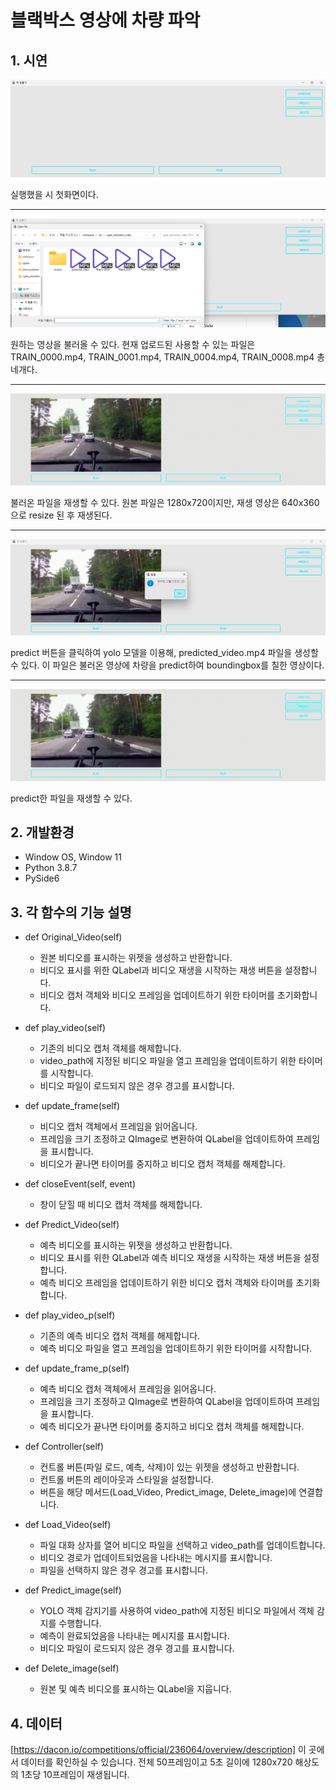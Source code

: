 # 블랙박스 영상에 차량 파악

## 1. 시연

<img src="https://github.com/bloodmage1/Detection-in-blackbox/blob/main/img/first_capture.png"/>

실행했을 시 첫화면이다.

---
<img src="https://github.com/bloodmage1/Detection-in-blackbox/blob/main/img/load_file.png"/>

원하는 영상을 불러올 수 있다. 현재 업로드된 사용할 수 있는 파일은 TRAIN_0000.mp4, TRAIN_0001.mp4, TRAIN_0004.mp4, TRAIN_0008.mp4 총 네개다. 

---

<img src="https://github.com/bloodmage1/Detection-in-blackbox/blob/main/img/Original_video_play.gif"/>

불러온 파일을 재생할 수 있다. 원본 파일은 1280x720이지만, 재생 영상은 640x360으로 resize 된 후 재생된다.

---

<img src="https://github.com/bloodmage1/Detection-in-blackbox/blob/main/img/predict_video.png"/>

predict 버튼을 클릭하여 yolo 모델을 이용해, predicted_video.mp4 파일을 생성할 수 있다. 이 파일은 불러온 영상에 차량을 predict하여 boundingbox를 칠한 영상이다.

---
<img src="https://github.com/bloodmage1/Detection-in-blackbox/blob/main/img/Predicted_video_play.gif"/>

predict한 파일을 재생할 수 있다. 

## 2. 개발환경

- Window OS, Window 11
- Python 3.8.7
- PySide6
  
## 3. 각 함수의 기능 설명

- def Original_Video(self)
  - 원본 비디오를 표시하는 위젯을 생성하고 반환합니다.
  - 비디오 표시를 위한 QLabel과 비디오 재생을 시작하는 재생 버튼을 설정합니다.
  - 비디오 캡처 객체와 비디오 프레임을 업데이트하기 위한 타이머를 초기화합니다.
 
- def play_video(self)
  - 기존의 비디오 캡처 객체를 해제합니다.
  - video_path에 지정된 비디오 파일을 열고 프레임을 업데이트하기 위한 타이머를 시작합니다.
  - 비디오 파일이 로드되지 않은 경우 경고를 표시합니다.

- def update_frame(self)
  - 비디오 캡처 객체에서 프레임을 읽어옵니다.
  - 프레임을 크기 조정하고 QImage로 변환하여 QLabel을 업데이트하여 프레임을 표시합니다.
  - 비디오가 끝나면 타이머를 중지하고 비디오 캡처 객체를 해제합니다.
  
- def closeEvent(self, event)
  - 창이 닫힐 때 비디오 캡처 객체를 해제합니다.

- def Predict_Video(self)
   - 예측 비디오를 표시하는 위젯을 생성하고 반환합니다.
  - 비디오 표시를 위한 QLabel과 예측 비디오 재생을 시작하는 재생 버튼을 설정합니다.
  - 예측 비디오 프레임을 업데이트하기 위한 비디오 캡처 객체와 타이머를 초기화합니다.

- def play_video_p(self)
  - 기존의 예측 비디오 캡처 객체를 해제합니다.
  - 예측 비디오 파일을 열고 프레임을 업데이트하기 위한 타이머를 시작합니다.

- def update_frame_p(self)
  - 예측 비디오 캡처 객체에서 프레임을 읽어옵니다.
  - 프레임을 크기 조정하고 QImage로 변환하여 QLabel을 업데이트하여 프레임을 표시합니다.
  - 예측 비디오가 끝나면 타이머를 중지하고 비디오 캡처 객체를 해제합니다.

- def Controller(self)
  - 컨트롤 버튼(파일 로드, 예측, 삭제)이 있는 위젯을 생성하고 반환합니다.
  - 컨트롤 버튼의 레이아웃과 스타일을 설정합니다.
  - 버튼을 해당 메서드(Load_Video, Predict_image, Delete_image)에 연결합니다.

- def Load_Video(self)
  - 파일 대화 상자를 열어 비디오 파일을 선택하고 video_path를 업데이트합니다.
  - 비디오 경로가 업데이트되었음을 나타내는 메시지를 표시합니다.
  - 파일을 선택하지 않은 경우 경고를 표시합니다.

- def Predict_image(self)
  - YOLO 객체 감지기를 사용하여 video_path에 지정된 비디오 파일에서 객체 감지를 수행합니다.
  - 예측이 완료되었음을 나타내는 메시지를 표시합니다.
  - 비디오 파일이 로드되지 않은 경우 경고를 표시합니다.

- def Delete_image(self)
  - 원본 및 예측 비디오를 표시하는 QLabel을 지웁니다.


## 4. 데이터
[https://dacon.io/competitions/official/236064/overview/description] 이 곳에서 데이터를 확인하실 수 있습니다. 전체 50프레임이고 5초 길이에 1280x720 해상도의 1초당 10프레임이 재생됩니다.


